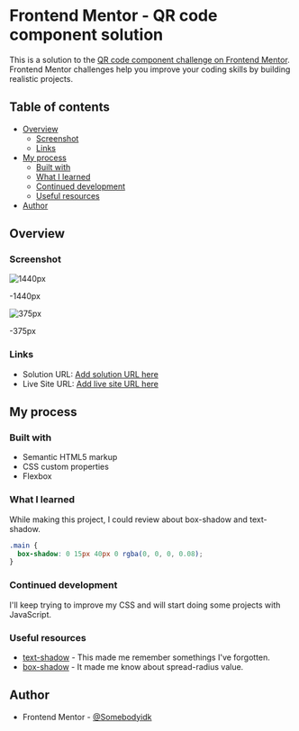 # Frontend Mentor - QR code component solution

This is a solution to the [QR code component challenge on Frontend Mentor](https://www.frontendmentor.io/challenges/qr-code-component-iux_sIO_H). Frontend Mentor challenges help you improve your coding skills by building realistic projects. 

## Table of contents

- [Overview](#overview)
  - [Screenshot](#screenshot)
  - [Links](#links)
- [My process](#my-process)
  - [Built with](#built-with)
  - [What I learned](#what-i-learned)
  - [Continued development](#continued-development)
  - [Useful resources](#useful-resources)
- [Author](#author)


## Overview

### Screenshot

![1440px](./screenshot/FrontEndMentor1.jpg.jpg)

-1440px

![375px](./screenshot/FrontEndMentor2.jpg.jpg)

-375px

### Links

- Solution URL: [Add solution URL here](https://)
- Live Site URL: [Add live site URL here](https://)


## My process

### Built with

- Semantic HTML5 markup
- CSS custom properties
- Flexbox

### What I learned

While making this project, I could review about box-shadow and text-shadow.

```css
.main {
  box-shadow: 0 15px 40px 0 rgba(0, 0, 0, 0.08);
}
```

### Continued development

I'll keep trying to improve my CSS and will start doing some projects with JavaScript.

### Useful resources

- [text-shadow](https://developer.mozilla.org/en-US/docs/Web/CSS/text-shadow) - This made me remember somethings I've forgotten.
- [box-shadow](https://developer.mozilla.org/en-US/docs/Web/CSS/box-shadow) - It made me know about spread-radius value.


## Author

- Frontend Mentor - [@Somebodyidk](https://www.frontendmentor.io/profile/Somebodyidk)
